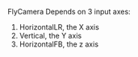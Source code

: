 FlyCamera Depends on 3 input axes:

1. HorizontalLR, the X axis  
2. Vertical, the Y axis  
3. HorizontalFB, the z axis  